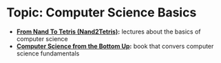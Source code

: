 # Topic: Computer Science Basics

* **[From Nand To Tetris (Nand2Tetris)](/content/from-nand-to-tetris.md):** lectures about the basics of computer science
* **[Computer Science from the Bottom Up](/content/bottomupcs.md):** book that convers computer science fundamentals